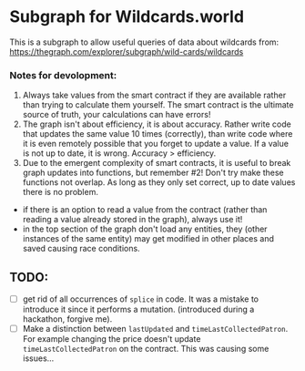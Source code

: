 # Subgraph for Wildcards.world

This is a subgraph to allow useful queries of data about wildcards from: https://thegraph.com/explorer/subgraph/wild-cards/wildcards

### Notes for devolopment:

1. Always take values from the smart contract if they are available rather than trying to calculate them yourself. The smart contract is the ultimate source of truth, your calculations can have errors!
2. The graph isn't about efficiency, it is about accuracy. Rather write code that updates the same value 10 times (correctly), than write code where it is even remotely possible that you forget to update a value. If a value is not up to date, it is wrong. Accuracy > efficiency.
3. Due to the emergent complexity of smart contracts, it is useful to break graph updates into functions, but remember #2! Don't try make these functions not overlap. As long as they only set correct, up to date values there is no problem.

- if there is an option to read a value from the contract (rather than reading a value already stored in the graph), always use it!
- in the top section of the graph don't load any entities, they (other instances of the same entity) may get modified in other places and saved causing race conditions.

## TODO:

- [ ] get rid of all occurrences of `splice` in code. It was a mistake to introduce it since it performs a mutation. (introduced during a hackathon, forgive me).
- [ ] Make a distinction between `lastUpdated` and `timeLastCollectedPatron`. For example changing the price doesn't update `timeLastCollectedPatron` on the contract. This was causing some issues...
